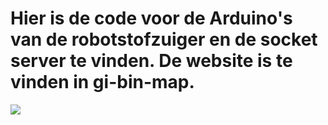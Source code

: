 # Hier is de code voor de Arduino's van de robotstofzuiger en de socket server te vinden. De website is te vinden in gi-bin-map.

<img src="https://cdn.myminifactory.com/assets/object-assets/5d7e8da833a15/images/720X720-img-20190914-120644.jpg">